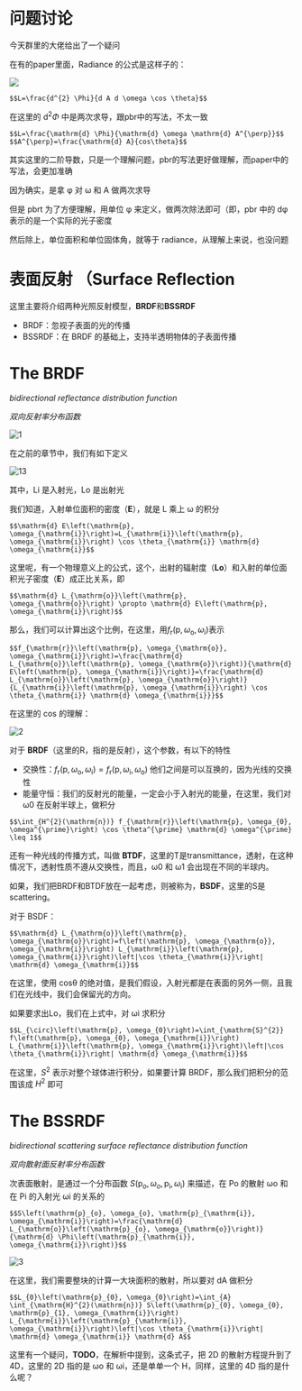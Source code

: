 ﻿# 问题讨论

今天群里的大佬给出了一个疑问

在有的paper里面，Radiance 的公式是这样子的：

![](05_26/1.jpg)

```mathjax!
$$L=\frac{d^{2} \Phi}{d A d \omega \cos \theta}$$
```

在这里的 $\mathrm{d^2} \Phi$ 中是两次求导，跟pbr中的写法，不太一致

```mathjax!
$$L=\frac{\mathrm{d} \Phi}{\mathrm{d} \omega \mathrm{d} A^{\perp}}$$
$$A^{\perp}=\frac{\mathrm{d} A}{cos\theta}$$
```

其实这里的二阶导数，只是一个理解问题，pbr的写法更好做理解，而paper中的写法，会更加准确

因为确实，是拿 φ 对 ω 和 A 做两次求导

但是 pbrt 为了方便理解，用单位 φ 来定义，做两次除法即可（即，pbr 中的 dφ 表示的是一个实际的光子密度

然后除上，单位面积和单位固体角，就等于 radiance，从理解上来说，也没问题

# 表面反射 （Surface Reflection

这里主要将介绍两种光照反射模型，**BRDF**和**BSSRDF**

- BRDF：忽视子表面的光的传播
- BSSRDF：在 BRDF 的基础上，支持半透明物体的子表面传播

# The BRDF
*bidirectional reflectance distribution function*

*双向反射率分布函数*

![1](05_26/1.png)

在之前的章节中，我们有如下定义

![13](05_23/13.png)

其中，Li 是入射光，Lo 是出射光

我们知道，入射单位面积的密度（**E**），就是 L 乘上 ω 的积分

```mathjax!
$$\mathrm{d} E\left(\mathrm{p}, \omega_{\mathrm{i}}\right)=L_{\mathrm{i}}\left(\mathrm{p}, \omega_{\mathrm{i}}\right) \cos \theta_{\mathrm{i}} \mathrm{d} \omega_{\mathrm{i}}$$
```

这里呢，有一个物理意义上的公式，这个，出射的辐射度（**Lo**）和入射的单位面积光子密度（**E**）成正比关系，即

```mathjax!
$$\mathrm{d} L_{\mathrm{o}}\left(\mathrm{p}, \omega_{\mathrm{o}}\right) \propto \mathrm{d} E\left(\mathrm{p}, \omega_{\mathrm{i}}\right)$$
```

那么，我们可以计算出这个比例，在这里，用$f_{\mathrm{r}}\left(\mathrm{p}, \omega_{\mathrm{o}}, \omega_{\mathrm{i}}\right)$表示 

```mathjax!
$$f_{\mathrm{r}}\left(\mathrm{p}, \omega_{\mathrm{o}}, \omega_{\mathrm{i}}\right)=\frac{\mathrm{d} L_{\mathrm{o}}\left(\mathrm{p}, \omega_{\mathrm{o}}\right)}{\mathrm{d} E\left(\mathrm{p}, \omega_{\mathrm{i}}\right)}=\frac{\mathrm{d} L_{\mathrm{o}}\left(\mathrm{p}, \omega_{\mathrm{o}}\right)}{L_{\mathrm{i}}\left(\mathrm{p}, \omega_{\mathrm{i}}\right) \cos \theta_{\mathrm{i}} \mathrm{d} \omega_{\mathrm{i}}}$$
```

在这里的 cos 的理解：

![2](05_26/2.png)

对于 **BRDF**（这里的R，指的是反射），这个参数，有以下的特性
- 交换性：$f_{\mathrm{r}}\left(\mathrm{p}, \omega_{\mathrm{o}}, \omega_{\mathrm{i}}\right) =f_{\mathrm{r}}\left(\mathrm{p}, \omega_{\mathrm{i}}, \omega_{\mathrm{o}}\right)$ 他们之间是可以互换的，因为光线的交换性
- 能量守恒：我们的反射光的能量，一定会小于入射光的能量，在这里，我们对 ω0 在反射半球上，做积分
```mathjax!
$$\int_{H^{2}(\mathrm{n})} f_{\mathrm{r}}\left(\mathrm{p}, \omega_{0}, \omega^{\prime}\right) \cos \theta^{\prime} \mathrm{d} \omega^{\prime} \leq 1$$
```

还有一种光线的传播方式，叫做 **BTDF**，这里的T是transmittance，透射，在这种情况下，透射性质不遵从交换性，而且，ω0 和 ω1 会出现在不同的半球内。

如果，我们把BRDF和BTDF放在一起考虑，则被称为，**BSDF**，这里的S是scattering。

对于 BSDF：

```mathjax!
$$\mathrm{d} L_{\mathrm{o}}\left(\mathrm{p}, \omega_{\mathrm{o}}\right)=f\left(\mathrm{p}, \omega_{\mathrm{o}}, \omega_{\mathrm{i}}\right) L_{\mathrm{i}}\left(\mathrm{p}, \omega_{\mathrm{i}}\right)\left|\cos \theta_{\mathrm{i}}\right| \mathrm{d} \omega_{\mathrm{i}}$$
```

在这里，使用 cosθ 的绝对值，是我们假设，入射光都是在表面的另外一侧，且我们在光线中，我们会保留光的方向。

如果要求出Lo，我们在上式中，对 ωi 求积分

```mathjax!
$$L_{\circ}\left(\mathrm{p}, \omega_{0}\right)=\int_{\mathrm{S}^{2}} f\left(\mathrm{p}, \omega_{0}, \omega_{\mathrm{i}}\right) L_{\mathrm{i}}\left(\mathrm{p}, \omega_{\mathrm{i}}\right)\left|\cos \theta_{\mathrm{i}}\right| \mathrm{d} \omega_{\mathrm{i}}$$
```

在这里，$S^2$ 表示对整个球体进行积分，如果要计算 BRDF，那么我们把积分的范围该成 $H^2$ 即可

# The BSSRDF
*bidirectional scattering surface reflectance distribution function*

*双向散射面反射率分布函数*

次表面散射，是通过一个分布函数 $S\left(\mathrm{p}_{o}, \omega_{o}, \mathrm{p}_{\mathrm{i}}, \omega_{\mathrm{i}}\right)$ 来描述，在 Po 的散射 ωo 和在 Pi 的入射光 ωi 的关系的

```mathjax!
$$S\left(\mathrm{p}_{o}, \omega_{o}, \mathrm{p}_{\mathrm{i}}, \omega_{\mathrm{i}}\right)=\frac{\mathrm{d} L_{\mathrm{o}}\left(\mathrm{p}_{o}, \omega_{\mathrm{o}}\right)}{\mathrm{d} \Phi\left(\mathrm{p}_{\mathrm{i}}, \omega_{\mathrm{i}}\right)}$$
```

![3](05_26/3.png)

在这里，我们需要整块的计算一大块面积的散射，所以要对 dA 做积分

```mathjax!
$$L_{0}\left(\mathrm{p}_{0}, \omega_{0}\right)=\int_{A} \int_{\mathrm{H}^{2}(\mathrm{n})} S\left(\mathrm{p}_{0}, \omega_{0}, \mathrm{p}_{1}, \omega_{\mathrm{i}}\right) L_{\mathrm{i}}\left(\mathrm{p}_{\mathrm{i}}, \omega_{\mathrm{i}}\right)\left|\cos \theta_{\mathrm{i}}\right| \mathrm{d} \omega_{\mathrm{i}} \mathrm{d} A$$
```

这里有一个疑问，**TODO**，在解析中提到，这条式子，把 2D 的散射方程提升到了 4D，这里的 2D 指的是 ωo 和 ωi，还是单单一个 H，同样，这里的 4D 指的是什么呢？